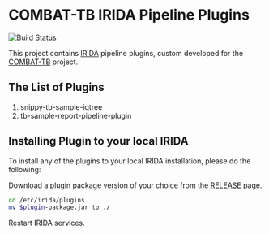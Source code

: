 # COMBAT-TB IRIDA Pipeline Plugins

[![Build Status](https://travis-ci.org/COMBAT-TB/irida-pipeline-plugins.svg?branch=master)](https://travis-ci.org/COMBAT-TB/irida-pipeline-plugins)

This project contains [IRIDA](http://irida.ca) pipeline plugins, custom developed for the [COMBAT-TB](http://combattb.org) project.

## The List of Plugins

1. snippy-tb-sample-iqtree
2. tb-sample-report-pipeline-plugin

## Installing Plugin to your local IRIDA

To install any of the plugins to your local IRIDA installation, please do the following:

Download a plugin package version of your choice from the [RELEASE](https://github.com/COMBAT-TB/irida-pipeline-plugins/releases) page.

```bash
cd /etc/irida/plugins
mv $plugin-package.jar to ./
```
Restart IRIDA services.

